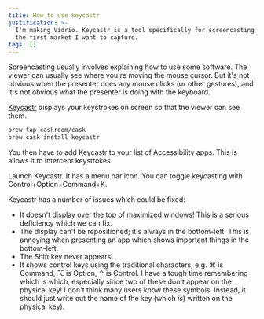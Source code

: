 ```yaml
---
title: How to use keycastr
justification: >-
  I'm making Vidrio. Keycastr is a tool specifically for screencasting. This is
  the first market I want to capture.
tags: []
---
```


Screencasting usually involves explaining how to use some software. The viewer can usually see where you're moving the mouse cursor. But it's not obvious when the presenter does any mouse clicks (or other gestures), and it's not obvious  what the presenter is doing with the keyboard.

[Keycastr](https://github.com/keycastr/keycastr) displays your keystrokes on screen so that the viewer can see them.

```bash
brew tap caskroom/cask
brew cask install keycastr
```

You then have to add Keycastr to your list of Accessibility apps. This is allows it to intercept keystrokes.

Launch Keycastr. It has a menu bar icon. You can toggle keycasting with Control+Option+Command+K.

Keycastr has a number of issues which could be fixed:

* It doesn't display over the top of maximized windows! This is a serious deficiency which we can fix.
* The display can't be repositioned; it's always in the bottom-left. This is annoying when presenting an app which shows important things in the bottom-left.
* The Shift key never appears!
* It shows control keys using the traditional characters, e.g. ⌘ is Command, ⌥ is Option, ⌃ is Control. I have a tough time remembering which is which, especially since two of these don't appear on the physical key! I don't think many users know these symbols. Instead, it should just write out the name of the key (which _is_) written on the physical key).
